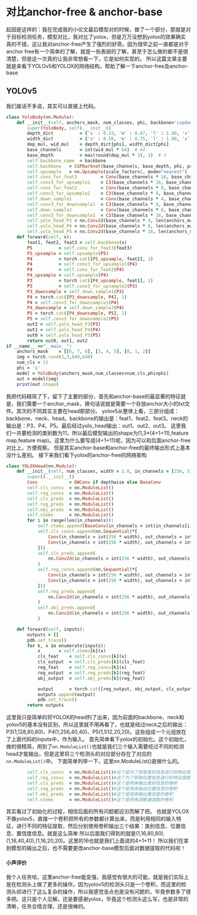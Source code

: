 # 对比anchor-free & anchor-base
起因是这样的：我在完成我的小论文最后模型对的时候，做了一个部分，那就是对于目标检测任务，模型对比，我对比了yolox，但是万万没想到yolox的效果确实真的不错，这让我对anchor-free产生了强烈的好奇。因为很早之前一直都是对于anchor free有一个简单的了解，就是一些表层的了解，甚至于怎么做的都不是很清楚，但是这一次真的让我非常想看一下，它是如何实现的。
所以这篇文章主要就是来看下YOLOv5和YOLOX的网络结构，帮助了解一下anchor-free及anchor-base
## YOLOv5
我们废话不多说，其实可以直接上代码。
```ruby
class YoloBody(nn.Module):
    def __init__(self, anchors_mask, num_classes, phi, backbone='cspdarknet', pretrained=False, input_shape=[640, 640]):
        super(YoloBody, self).__init__()
        depth_dict          = {'s' : 0.33, 'm' : 0.67, 'l' : 1.00, 'x' : 1.33,}
        width_dict          = {'s' : 0.50, 'm' : 0.75, 'l' : 1.00, 'x' : 1.25,}
        dep_mul, wid_mul    = depth_dict[phi], width_dict[phi]
        base_channels       = int(wid_mul * 64)  # 64
        base_depth          = max(round(dep_mul * 3), 1)  # 3
        self.backbone_name  = backbone
        self.backbone   = CSPDarknet(base_channels, base_depth, phi, pretrained)
        self.upsample   = nn.Upsample(scale_factor=2, mode="nearest")
        self.conv_for_feat3         = Conv(base_channels * 16, base_channels * 8, 1, 1)
        self.conv3_for_upsample1    = C3(base_channels * 16, base_channels * 8, base_depth, shortcut=False)
        self.conv_for_feat2         = Conv(base_channels * 8, base_channels * 4, 1, 1)
        self.conv3_for_upsample2    = C3(base_channels * 8, base_channels * 4, base_depth, shortcut=False)
        self.down_sample1           = Conv(base_channels * 4, base_channels * 4, 3, 2)
        self.conv3_for_downsample1  = C3(base_channels * 8, base_channels * 8, base_depth, shortcut=False)
        self.down_sample2           = Conv(base_channels * 8, base_channels * 8, 3, 2)
        self.conv3_for_downsample2  = C3(base_channels * 16, base_channels * 16, base_depth, shortcut=False)
        self.yolo_head_P3 = nn.Conv2d(base_channels * 4, len(anchors_mask[2]) * (5 + num_classes), 1)
        self.yolo_head_P4 = nn.Conv2d(base_channels * 8, len(anchors_mask[1]) * (5 + num_classes), 1)
        self.yolo_head_P5 = nn.Conv2d(base_channels * 16, len(anchors_mask[0]) * (5 + num_classes), 1)
    def forward(self, x):
        feat1, feat2, feat3 = self.backbone(x)
        P5          = self.conv_for_feat3(feat3)
        P5_upsample = self.upsample(P5)
        P4          = torch.cat([P5_upsample, feat2], 1)
        P4          = self.conv3_for_upsample1(P4)
        P4          = self.conv_for_feat2(P4)
        P4_upsample = self.upsample(P4)
        P3          = torch.cat([P4_upsample, feat1], 1)
        P3          = self.conv3_for_upsample2(P3)
        P3_downsample = self.down_sample1(P3)
        P4 = torch.cat([P3_downsample, P4], 1)
        P4 = self.conv3_for_downsample1(P4)
        P4_downsample = self.down_sample2(P4)
        P5 = torch.cat([P4_downsample, P5], 1)
        P5 = self.conv3_for_downsample2(P5)
        out2 = self.yolo_head_P3(P3)
        out1 = self.yolo_head_P4(P4)
        out0 = self.yolo_head_P5(P5)
        return out0, out1, out2
if __name__ =="__main__":
    anchors_mask    = [[6, 7, 8], [3, 4, 5], [0, 1, 2]]
    img = torch.rand(1,3,640,640)
    num_cls = 11
    phi = 's'
    model = YoloBody(anchors_mask,num_classes=num_cls,phi=phi)
    out = model(img)
    print(out.shape)
```
我把代码精简了下，留下了主要的部分，首先和anchor-base的最显著的特征就是，我们需要一个anchor_mask，换句话说就是需要一个存放anchor大小的txt文件。其次的不同其实主要在head那部分。
yolov5从整体上看，三部分组成：backbone、neck、head。backbone的输出是：feat1、feat2、feat3。neck的输出是：P3、P4、P5。最后经过yolo_head输出：out1、out2、out3。
这里我们一共要检测的类别数为11，所以最后模型输出的shape为(1,3*(4+1+11),feature map,feature map)。这里为什么要写成(4+1+11)呢，因为可以和后面anchor-free对比上，方便观察。
但是其实anchor-base和anchor-free的最终输出形式上基本没什么差别。
接下来我们看下yolox的anchor-free的网络架构
```ruby
class YOLOXHead(nn.Module):
    def __init__(self, num_classes, width = 1.0, in_channels = [256, 512, 1024], act = "silu", depthwise = False,):
        super().__init__()
        Conv            = DWConv if depthwise else BaseConv
        self.cls_convs  = nn.ModuleList()
        self.reg_convs  = nn.ModuleList()
        self.cls_preds  = nn.ModuleList()
        self.reg_preds  = nn.ModuleList()
        self.obj_preds  = nn.ModuleList()
        self.stems      = nn.ModuleList()
        for i in range(len(in_channels)):
            self.stems.append(BaseConv(in_channels = int(in_channels[i] * width), out_channels = int(256 * width), ksize = 1, stride = 1, act = act))
            self.cls_convs.append(nn.Sequential(*[
                Conv(in_channels = int(256 * width), out_channels = int(256 * width), ksize = 3, stride = 1, act = act), 
                Conv(in_channels = int(256 * width), out_channels = int(256 * width), ksize = 3, stride = 1, act = act), 
            ]))
            self.cls_preds.append(
                nn.Conv2d(in_channels = int(256 * width), out_channels = num_classes, kernel_size = 1, stride = 1, padding = 0)
            )
            self.reg_convs.append(nn.Sequential(*[
                Conv(in_channels = int(256 * width), out_channels = int(256 * width), ksize = 3, stride = 1, act = act), 
                Conv(in_channels = int(256 * width), out_channels = int(256 * width), ksize = 3, stride = 1, act = act)
            ]))
            self.reg_preds.append(
                nn.Conv2d(in_channels = int(256 * width), out_channels = 4, kernel_size = 1, stride = 1, padding = 0)
            )
            self.obj_preds.append(
                nn.Conv2d(in_channels = int(256 * width), out_channels = 1, kernel_size = 1, stride = 1, padding = 0)
            )

    def forward(self, inputs):
        outputs = []
        pdb.set_trace()
        for k, x in enumerate(inputs):
            x       = self.stems[k](x)
            cls_feat    = self.cls_convs[k](x)
            cls_output  = self.cls_preds[k](cls_feat)
            reg_feat    = self.reg_convs[k](x)
            reg_output  = self.reg_preds[k](reg_feat)
            obj_output  = self.obj_preds[k](reg_feat)

            output      = torch.cat([reg_output, obj_output, cls_output], 1)
            outputs.append(output)
            pdb.set_trace()
        return outputs
```
这里我只是简单的将YOLOX的head列了出来，因为前面的backbone、neck和yolov5的基本没有区别，所以这里就不用再看了，也就是经过neck之后的输出：P3(1,128,80,80)、P4(1,256,40,40)、P5(1,512,20,20)。这些组成一个元组放在了上面代码的inputs中，作为输入。
首先简单看下yolox的初始化。这个初始化，做的很精简，用到了```nn.ModuleList()```也就是我们三个输入需要经过不同的检测head才能输出，但是这里将三个检测头的对应部分存在了对应的```nn.ModuleList()```中。
下面简单列举一下，这里nn.ModuleList()是做什么的。
```ruby
        self.cls_convs  = nn.ModuleList()#这个是为了获取类别信息进行的特征提取卷积
        self.reg_convs  = nn.ModuleList()#这个为了获取位置信息进行的特征提取卷积
        self.cls_preds  = nn.ModuleList()#这个是用来输出类别信息的卷积
        self.reg_preds  = nn.ModuleList()#这个是用来输出位置信息的卷积
        self.obj_preds  = nn.ModuleList()#这个是用来输出置信度的卷积
        self.stems      = nn.ModuleList()#这个是用来调整通道数的卷积
```
其实看过了初始化的过程，相信后面的所有问题都迎刃而解了把。
也就是YOLOX不像yolov5，直接一个卷积把所有的参数都计算出来，而是利用相同的输入特征，进行不同的特征提取，然后分别使用卷积输出三个结果：类别信息、位置信息、置信度信息。就是这么简单
所以后面我们得到的就是(1,16,80,80),(1,16,40,40),(1,16,20,20)。这里的16也就是我们上面说的4+1+11！
所以我们在拿到模型的输出之后，也不需要更改anchor-base模型后面对数据提取的代码啦！

#### 小声评价
我个人任务哈，这里anchor-free能变强，我感觉有很大的可能，就是我们实际上是在检测头上做了更多的操作。因为yolov5的检测头只是一个卷积，而这里的检测头却进行了这么复杂的操作，所以我感觉涨点也是没有问题的，毕竟参数多了很多把。这只是个人见解。还是要感谢yolox，毕竟这个检测头这么写，也是非常的清晰，任务合情合理，还是很棒的。